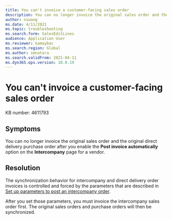 ```yaml
---
title: You can't invoice a customer-facing sales order
description: You can no longer invoice the original sales order and the original direct delivery purchase order after you enable the Post invoice automatically option.
author: niwang
ms.date: 4/11/2021
ms.topic: troubleshooting
ms.search.form: SalesEditLines
audience: Application User
ms.reviewer: kamaybac
ms.search.region: Global
ms.author: smnatara
ms.search.validFrom: 2021-04-11
ms.dyn365.ops.version: 10.0.19
---
```


# You can't invoice a customer-facing sales order

KB number: 4611793

## Symptoms

You can no longer invoice the original sales order and the original direct delivery purchase order after you enable the **Post invoice automatically** option on the **Intercompany** page for a vendor.

## Resolution

The synchronization behavior for intercompany and direct delivery order invoices is controlled and forced by the parameters that are described in [Set up parameters to post an intercompany order](/dynamicsax-2012/appuser-itpro/set-up-parameters-to-post-an-intercompany-order).

After you set those parameters, you must invoice the intercompany sales order first. The original sales orders and purchase orders will then be synchronized.
